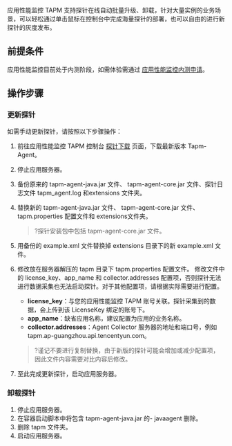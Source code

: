 应用性能监控 TAPM 支持探针在线自动批量升级、卸载，针对大量实例的业务场景，可以轻松通过单击鼠标在控制台中完成海量探针的部署，也可以自由的进行新探针的灰度发布。

## 前提条件


应用性能监控目前处于内测阶段，如需体验需通过 [应用性能监控内测申请](https://cloud.tencent.com/apply/p/f5yvbf09mka)。

## 操作步骤

### 更新探针

如需手动更新探针，请按照以下步骤操作：

1. 前往应用性能监控 TAPM 控制台 [探针下载](https://console.cloud.tencent.com/tapm/addagent) 页面，下载最新版本 Tapm-Agent。
2. 停止应用服务器。
3. 备份原来的 tapm-agent-java.jar 文件、 tapm-agent-core.jar 文件、探针日志文件 tapm_agent.log 和extensions 文件夹。
4. 替换新的 tapm-agent-java.jar 文件、 tapm-agent-core.jar 文件、 tapm.properties 配置文件和 extensions文件夹。

   >?探针安装包中包括 tapm-agent-core.jar 文件。
5. 用备份的 example.xml 文件替换掉 extensions 目录下的新 example.xml 文件。
6. 修改放在服务器解压的 tapm 目录下 tapm.properties 配置文件。
   修改文件中的 license_key、app_name 和 collector.addresses 配置项，否则探针无法进行数据采集也无法启动探针。对于其他配置项，请根据实际需要进行配置。
	- **license_key**：与您的应用性能监控 TAPM 账号关联。探针采集到的数据，会上传到该 LicenseKey 绑定的账号下。
	- **app_name**：缺省应用名称，建议配置为应用的业务名称。
	- **collector.addresses**：Agent Collector 服务器的地址和端口号，例如 tapm.ap-guangzhou.api.tencentyun.com。
   > ?谨记不要进行复制替换，由于新版的探针可能会增加或减少配置项，因此文件内容需要对比内容后修改。
7. 至此完成更新探针，启动应用服务器。




### 卸载探针

1. 停止应用服务器。
2. 在容器启动脚本中将包含 tapm-agent-java.jar 的- javaagent 删除。
3. 删除 tapm 文件夹。
4. 启动应用服务器。
